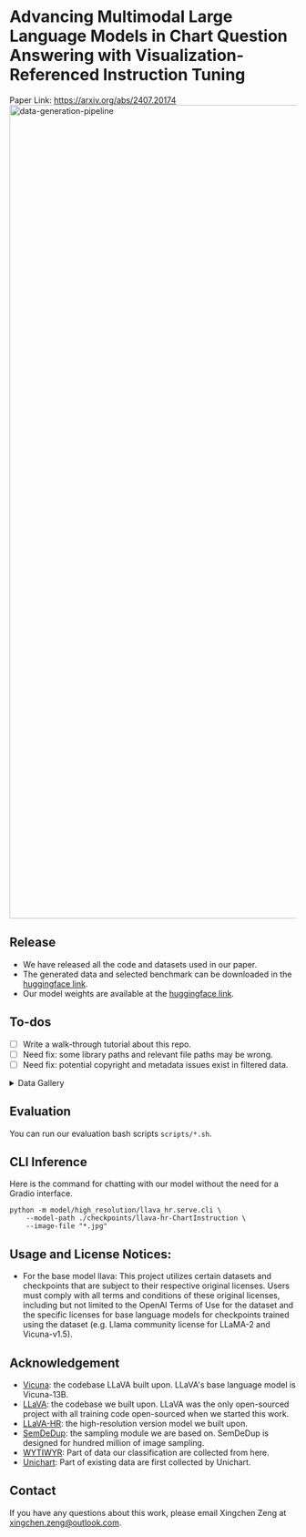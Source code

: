 # Advancing Multimodal Large Language Models in Chart Question Answering with Visualization-Referenced Instruction Tuning
Paper Link: https://arxiv.org/abs/2407.20174
<img width="1429" alt="data-generation-pipeline" src="https://github.com/user-attachments/assets/b59bab9f-26ad-49f2-9197-2ab75d65af79">
## Release
* We have released all the code and datasets used in our paper.
* The generated data and selected benchmark can be downloaded in the [huggingface link](https://huggingface.co/datasets/lewy666/ChartInstructionData).
* Our model weights are available at the [huggingface link](https://huggingface.co/lewy666/llava-hr-ChartInstruction/tree/main).
## To-dos
- [ ] Write a walk-through tutorial about this repo.
- [ ] Need fix: some library paths and relevant file paths may be wrong.
- [ ] Need fix: potential copyright and metadata issues exist in filtered data.

<details>
  <summary>Data Gallery</summary>
<img width="865" alt="chart-gallery-1" src="https://github.com/user-attachments/assets/b1f3a60c-6fcd-4b4d-9cf6-fa950997901f">
<img width="856" alt="chart-gallery-2" src="https://github.com/user-attachments/assets/f5fa541d-9741-412c-bdfb-2bc1a7a34555">

</details>

## Evaluation
You can run our evaluation bash scripts `scripts/*.sh`.


## CLI Inference
Here is the command for chatting with our model without the need for a Gradio interface.
```
python -m model/high_resolution/llava_hr.serve.cli \
    --model-path ./checkpoints/llava-hr-ChartInstruction \
    --image-file "*.jpg" 
```
## Usage and License Notices: 
* For the base model llava: This project utilizes certain datasets and checkpoints that are subject to their respective original licenses. Users must comply with all terms and conditions of these original licenses, including but not limited to the OpenAI Terms of Use for the dataset and the specific licenses for base language models for checkpoints trained using the dataset (e.g. Llama community license for LLaMA-2 and Vicuna-v1.5). 

## Acknowledgement
- [Vicuna](https://github.com/lm-sys/FastChat): the codebase LLaVA built upon. LLaVA's base language model is Vicuna-13B.
- [LLaVA](https://github.com/haotian-liu/LLaVA): the codebase we built upon. LLaVA was the only open-sourced project with all training code open-sourced when we started this work.
- [LLaVA-HR](https://github.com/luogen1996/LLaVA-HR): the high-resolution version model we built upon. 
- [SemDeDup](https://github.com/facebookresearch/SemDeDup): the sampling module we are based on. SemDeDup is designed for hundred million of image sampling.
- [WYTIWYR](https://github.com/SerendipitysX/WYTIWYR): Part of data our classification are collected from here.
- [Unichart](https://github.com/vis-nlp/UniChart): Part of existing data are first collected by Unichart.

## Contact
If you have any questions about this work, please email Xingchen Zeng at xingchen.zeng@outlook.com.


